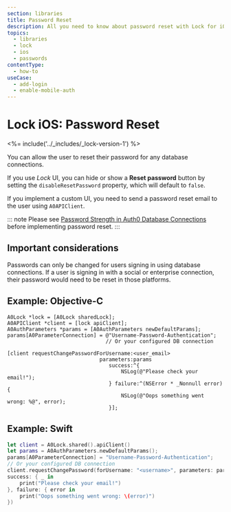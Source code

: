 ```yaml
---
section: libraries
title: Password Reset
description: All you need to know about password reset with Lock for iOS.
topics:
  - libraries
  - lock
  - ios
  - passwords
contentType:
  - how-to
useCase:
  - add-login
  - enable-mobile-auth
---
```

# Lock iOS: Password Reset

<%= include('../_includes/_lock-version-1') %>

You can allow the user to reset their password for any database connections.

If you use <dfn data-key="lock">Lock</dfn> UI, you can hide or show a **Reset password** button by setting the `disableResetPassword` property, which will default to `false`.

If you implement a custom UI, you need to send a password reset email to the user using `A0APIClient`.

::: note
Please see [Password Strength in Auth0 Database Connections](/connections/database/password-strength) before implementing password reset.
:::

## Important considerations

Passwords can only be changed for users signing in using database connections. If a user is signing in with a social or enterprise connection, their password would need to be reset in those platforms.

## Example: Objective-C

```objc
A0Lock *lock = [A0Lock sharedLock];
A0APIClient *client = [lock apiClient];
A0AuthParameters *params = [A0AuthParameters newDefaultParams];
params[A0ParameterConnection] = @"Username-Password-Authentication";
                                // Or your configured DB connection

[client requestChangePasswordForUsername:<user_email>
                              parameters:params
                                 success:^{
                                     NSLog(@"Please check your email!");
                                 } failure:^(NSError * _Nonnull error) {
                                     NSLog(@"Oops something went wrong: %@", error);
                                 }];
```

## Example: Swift

```swift
let client = A0Lock.shared().apiClient()
let params = A0AuthParameters.newDefaultParams();
params[A0ParameterConnection] = "Username-Password-Authentication";
// Or your configured DB connection
client.requestChangePassword(forUsername: "<username>", parameters: params,
success: { _ in
    print("Please check your email!")
}, failure: { error in
    print("Oops something went wrong: \(error)")
})
```
